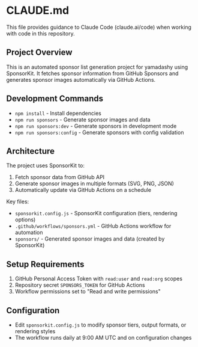 # CLAUDE.md

This file provides guidance to Claude Code (claude.ai/code) when working with code in this repository.

## Project Overview

This is an automated sponsor list generation project for yamadashy using SponsorKit. It fetches sponsor information from GitHub Sponsors and generates sponsor images automatically via GitHub Actions.

## Development Commands

- `npm install` - Install dependencies
- `npm run sponsors` - Generate sponsor images and data
- `npm run sponsors:dev` - Generate sponsors in development mode
- `npm run sponsors:config` - Generate sponsors with config validation

## Architecture

The project uses SponsorKit to:
1. Fetch sponsor data from GitHub API
2. Generate sponsor images in multiple formats (SVG, PNG, JSON)
3. Automatically update via GitHub Actions on a schedule

Key files:
- `sponsorkit.config.js` - SponsorKit configuration (tiers, rendering options)
- `.github/workflows/sponsors.yml` - GitHub Actions workflow for automation
- `sponsors/` - Generated sponsor images and data (created by SponsorKit)

## Setup Requirements

1. GitHub Personal Access Token with `read:user` and `read:org` scopes
2. Repository secret `SPONSORS_TOKEN` for GitHub Actions
3. Workflow permissions set to "Read and write permissions"

## Configuration

- Edit `sponsorkit.config.js` to modify sponsor tiers, output formats, or rendering styles
- The workflow runs daily at 9:00 AM UTC and on configuration changes